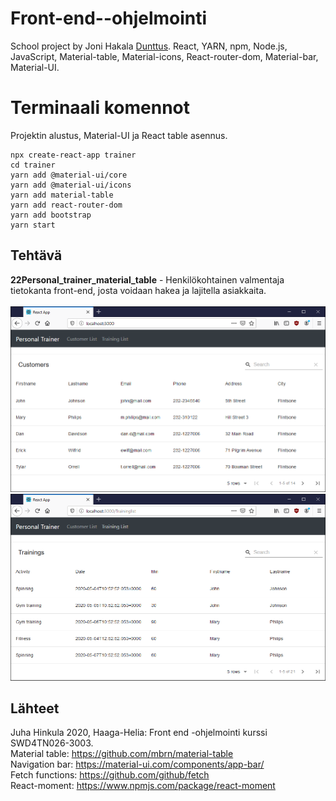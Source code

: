 # Front-end--ohjelmointi
School project by Joni Hakala [Dunttus](http://dunttus.com/).
React, YARN, npm, Node.js, JavaScript, Material-table, Material-icons, React-router-dom, Material-bar, Material-UI.

# Terminaali komennot
Projektin alustus, Material-UI ja React table asennus.
```
npx create-react-app trainer
cd trainer
yarn add @material-ui/core
yarn add @material-ui/icons
yarn add material-table
yarn add react-router-dom
yarn add bootstrap
yarn start
```

## Tehtävä
**22Personal_trainer_material_table** - Henkilökohtainen valmentaja tietokanta front-end, josta voidaan hakea ja lajitella asiakkaita. \
 \
![Trainer Table1](../img/t1k1.PNG)
 \
![Trainer Table2](../img/t1k2.PNG)

## Lähteet
Juha Hinkula 2020, Haaga-Helia: Front end -ohjelmointi kurssi SWD4TN026-3003. \
Material table: https://github.com/mbrn/material-table \
Navigation bar: https://material-ui.com/components/app-bar/ \
Fetch functions: https://github.com/github/fetch \
React-moment: https://www.npmjs.com/package/react-moment
